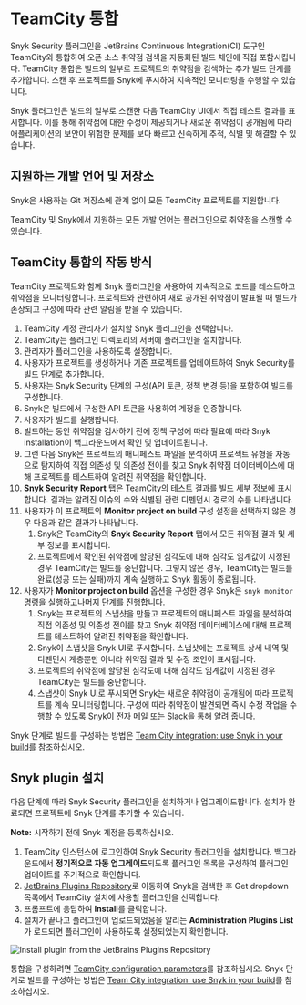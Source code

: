 # TeamCity 통합

Snyk Security 플러그인을 JetBrains Continuous Integration(CI) 도구인 TeamCity와 통합하여 오픈 소스 취약점 검색을 자동화된 빌드 체인에 직접 포함시킵니다. TeamCity 통합은 빌드의 일부로 프로젝트의 취약점을 검색하는 추가 빌드 단계를 추가합니다. 스캔 후 프로젝트를 Snyk에 푸시하여 지속적인 모니터링을 수행할 수 있습니다.

Snyk 플러그인은 빌드의 일부로 스캔한 다음 TeamCity UI에서 직접 테스트 결과를 표시합니다. 이를 통해 취약점에 대한 수정이 제공되거나 새로운 취약점이 공개됨에 따라 애플리케이션의 보안이 위험한 문제를 보다 빠르고 신속하게 추적, 식별 및 해결할 수 있습니다.

## 지원하는 개발 언어 및 저장소

Snyk은 사용하는 Git 저장소에 관계 없이 모든 TeamCity 프로젝트를 지원합니다.

TeamCity 및 Snyk에서 지원하는 모든 개발 언어는 플러그인으로 취약점을 스캔할 수 있습니다.

## TeamCity 통합의 작동 방식

TeamCity 프로젝트와 함께 Snyk 플러그인을 사용하여 지속적으로 코드를 테스트하고 취약점을 모니터링합니다. 프로젝트와 관련하여 새로 공개된 취약점이 발표될 때 빌드가 손상되고 구성에 따라 관련 알림을 받을 수 있습니다.

1. TeamCity 계정 관리자가 설치할 Snyk 플러그인을 선택합니다.
2. TeamCity는 플러그인 디렉토리의 서버에 플러그인을 설치합니다.
3. 관리자가 플러그인을 사용하도록 설정합니다.
4. 사용자가 프로젝트를 생성하거나 기존 프로젝트를 업데이트하여 Snyk Security를 빌드 단계로 추가합니다.
5. 사용자는 Snyk Security 단계의 구성(API 토큰, 정책 변경 등)을 포함하여 빌드를 구성합니다.
6. Snyk은 빌드에서 구성한 API 토큰을 사용하여 계정을 인증합니다.
7. 사용자가 빌드를 실행합니다.
8. 빌드하는 동안 취약점을 검사하기 전에 정책 구성에 따라 필요에 따라 Snyk installation이 백그라운드에서 확인 및 업데이트됩니다.
9. 그런 다음 Snyk은 프로젝트의 매니페스트 파일을 분석하여 프로젝트 유형을 자동으로 탐지하여 직접 의존성 및 의존성 전이를 찾고 Snyk 취약점 데이터베이스에 대해 프로젝트를 테스트하여 알려진 취약점을 확인합니다.
10. **Snyk Security Report** 탭은 TeamCity의 테스트 결과를 빌드 세부 정보에 표시합니다. 결과는 알려진 이슈의 수와 식별된 관련 디펜던시 경로의 수를 나타냅니다.
11. 사용자가 이 프로젝트의 **Monitor project on build** 구성 설정을 선택하지 않은 경우 다음과 같은 결과가 나타납니다.
    1. Snyk은 TeamCity의 **Snyk Security Report** 탭에서 모든 취약점 결과 및 세부 정보를 표시합니다.
    2. 프로젝트에서 확인된 취약점에 할당된 심각도에 대해 심각도 임계값이 지정된 경우 TeamCity는 빌드를 중단합니다. 그렇지 않은 경우, TeamCity는 빌드를 완료(성공 또는 실패)까지 계속 실행하고 Snyk 활동이 종료됩니다.
12. 사용자가 **Monitor project on build** 옵션을 구성한 경우 Snyk은 `snyk monitor` 명령을 실행하고나머지 단계를 진행합니다.
    1. Snyk는 프로젝트의 스냅샷을 만들고 프로젝트의 매니페스트 파일을 분석하여 직접 의존성 및 의존성 전이를 찾고 Snyk 취약점 데이터베이스에 대해 프로젝트를 테스트하여 알려진 취약점을 확인합니다.
    2. Snyk이 스냅샷을 Snyk UI로 푸시합니다. 스냅샷에는 프로젝트 상세 내역 및 디펜던시 계층뿐만 아니라 취약점 결과 및 수정 조언이 표시됩니다.
    3. 프로젝트의 취약점에 할당된 심각도에 대해 심각도 임계값이 지정된 경우 TeamCity는 빌드를 중단합니다.
    4. 스냅샷이 Snyk UI로 푸시되면 Snyk는 새로운 취약점이 공개됨에 따라 프로젝트를 계속 모니터링합니다. 구성에 따라 취약점이 발견되면 즉시 수정 작업을 수행할 수 있도록 Snyk이 전자 메일 또는 Slack을 통해 알려 줍니다.

Snyk 단계로 빌드를 구성하는 방법은 [Team City integration: use Snyk in your build](teamcity-integration-use-snyk-in-your-build/)를 참조하십시오.

## Snyk plugin 설치

다음 단계에 따라 Snyk Security 플러그인을 설치하거나 업그레이드합니다. 설치가 완료되면 프로젝트에 Snyk 단계를 추가할 수 있습니다.

**Note:** 시작하기 전에 Snyk 계정을 등록하십시오.

1. TeamCity 인스턴스에 로그인하여 Snyk Security 플러그인을 설치합니다. 백그라운드에서 **정기적으로 자동 업그레이드**되도록 플러그인 목록을 구성하여 플러그인 업데이트를 주기적으로 확인합니다.
2. [JetBrains Plugins Repository](https://plugins.jetbrains.com/plugin/12227-snyk-security)로 이동하여 Snyk을 검색한 후 Get dropdown 목록에서 TeamCity 설치에 사용할 플러그인을 선택합니다.
3. 프롬프트에 응답하여 **Install**를 클릭합니다.
4. 설치가 끝나고 플러그인이 업로드되었음을 알리는 **Administration Plugins List**가 로드되면 플러그인이 사용하도록 설정되었는지 확인합니다.

![Install plugin from the JetBrains Plugins Repository](../../../../.gitbook/assets/uuid-fe65f4bc-9578-016c-00dd-6ddb97d2ead7-en.png)

통합을 구성하려면 [TeamCity configuration parameters](teamcity-configuration-parameters.md)를 참조하십시오. Snyk 단계로 빌드를 구성하는 방법은 [Team City integration: use Snyk in your build](teamcity-integration-use-snyk-in-your-build/)를 참조하십시오.

